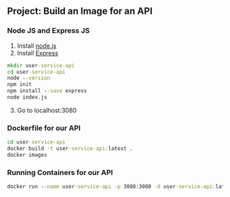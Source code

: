 ## Project: Build an Image for an API 
### Node JS and Express JS
1. Install [node.js ](https://nodejs.org/en/)
2. Install [Express](https://expressjs.com/zh-tw/starter/installing.html)
```cmd
mkdir user-service-api
cd user-service-api
node --version
npm init
npm install --save express
node index.js
```
3. Go to localhost:3080

### Dockerfile for our API
```cmd
cd user-service-api
docker build -t user-service-api:latest .
docker images
```

### Running Containers for our API
```cmd
docker run --name user-service-api -p 3080:3080 -d user-service-api:latest
```